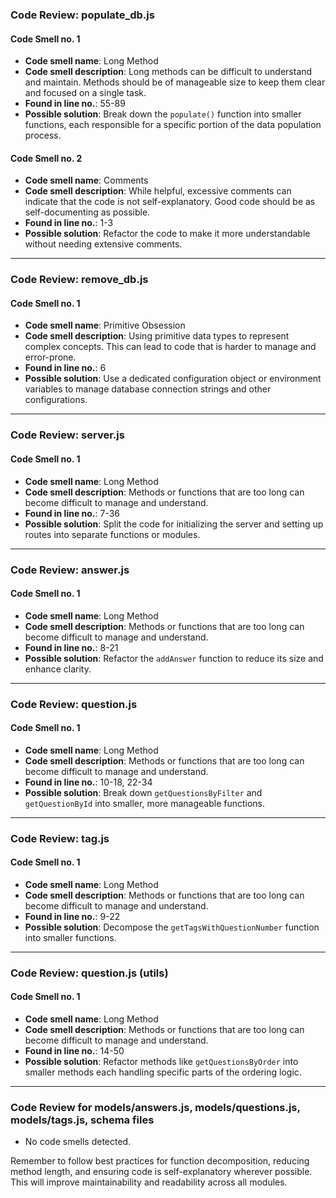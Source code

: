 ### Code Review: populate_db.js

#### Code Smell no. 1
- **Code smell name**: Long Method
- **Code smell description**: Long methods can be difficult to understand and maintain. Methods should be of manageable size to keep them clear and focused on a single task.
- **Found in line no.**: 55-89
- **Possible solution**: Break down the `populate()` function into smaller functions, each responsible for a specific portion of the data population process.

#### Code Smell no. 2
- **Code smell name**: Comments
- **Code smell description**: While helpful, excessive comments can indicate that the code is not self-explanatory. Good code should be as self-documenting as possible.
- **Found in line no.**: 1-3
- **Possible solution**: Refactor the code to make it more understandable without needing extensive comments.

---

### Code Review: remove_db.js

#### Code Smell no. 1
- **Code smell name**: Primitive Obsession
- **Code smell description**: Using primitive data types to represent complex concepts. This can lead to code that is harder to manage and error-prone.
- **Found in line no.**: 6
- **Possible solution**: Use a dedicated configuration object or environment variables to manage database connection strings and other configurations.

---

### Code Review: server.js

#### Code Smell no. 1
- **Code smell name**: Long Method
- **Code smell description**: Methods or functions that are too long can become difficult to manage and understand.
- **Found in line no.**: 7-36
- **Possible solution**: Split the code for initializing the server and setting up routes into separate functions or modules.

---

### Code Review: answer.js

#### Code Smell no. 1
- **Code smell name**: Long Method
- **Code smell description**: Methods or functions that are too long can become difficult to manage and understand.
- **Found in line no.**: 8-21
- **Possible solution**: Refactor the `addAnswer` function to reduce its size and enhance clarity.

---

### Code Review: question.js

#### Code Smell no. 1
- **Code smell name**: Long Method
- **Code smell description**: Methods or functions that are too long can become difficult to manage and understand.
- **Found in line no.**: 10-18, 22-34
- **Possible solution**: Break down `getQuestionsByFilter` and `getQuestionById` into smaller, more manageable functions.

---

### Code Review: tag.js

#### Code Smell no. 1
- **Code smell name**: Long Method
- **Code smell description**: Methods or functions that are too long can become difficult to manage and understand.
- **Found in line no.**: 9-22
- **Possible solution**: Decompose the `getTagsWithQuestionNumber` function into smaller functions.

---

### Code Review: question.js (utils)

#### Code Smell no. 1
- **Code smell name**: Long Method
- **Code smell description**: Methods or functions that are too long can become difficult to manage and understand.
- **Found in line no.**: 14-50
- **Possible solution**: Refactor methods like `getQuestionsByOrder` into smaller methods each handling specific parts of the ordering logic.

---

### Code Review for models/answers.js, models/questions.js, models/tags.js, schema files
- No code smells detected.

Remember to follow best practices for function decomposition, reducing method length, and ensuring code is self-explanatory wherever possible. This will improve maintainability and readability across all modules.